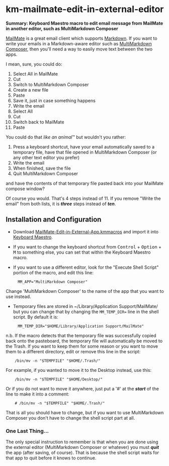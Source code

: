 km-mailmate-edit-in-external-editor
===================================

**Summary: Keyboard Maestro macro to edit email message from MailMate in another editor, such as MultiMarkdown Composer**

[MailMate] is a great email client which supports [Markdown]. If you want to write your emails in a Markdown-aware editor such as [MultiMarkdown Composer], then you'll need a way to easily move text between the two apps.

I mean, sure, you could do:

1.	Select All in MailMate
2.	Cut
3.	Switch to MultiMarkdown Composer
4.	Create a new file
5.	Paste 
6.	Save it, just in case something happens
7.	Write the email 
8.	Select All
9.	Cut 
10.	Switch back to MailMate 
11.	Paste

You could do that *like an animal*™ but wouldn't you rather:

1.	Press a keyboard shortcut, have your email automatically saved to a temporary file, have that file opened in MultiMarkdown Composer (or any other text editor you prefer)
2.	Write the email
3.	When finished, save the file 
4.	Quit MultiMarkdown Composer

and have the contents of that temporary file pasted back into your MailMate compose window?

Of course you would. That's 4 steps instead of 11. If you remove "Write the email" from both lists, it is ***three*** steps instead of ***ten***.


## Installation and Configuration ##

* Download [MailMate-Edit-in-External-App.kmmacros] and import it into [Keyboard Maestro].

* If you want to change the keyboard shortcut from <kbd>Control</kbd> + <kbd>Option</kbd> + <kbd>M</kbd>  to something else, you can set that within the Keyboard Maestro macro.

* If you want to use a different editor, look for the "Execute Shell Script" portion of the macro, and edit this line:

		MM_APP="MultiMarkdown Composer"

Change 'MultiMarkdown Composer' to the name of the app that you want to use instead.

* Temporary files are stored in ~/Library/Application Support/MailMate/ but you can change that by changing the `MM_TEMP_DIR=` line in the shell script. By default it is:

		MM_TEMP_DIR="$HOME/Library/Application Support/MailMate"

n.b. If the macro detects that the temporary file was successfully copied back onto the pasteboard, the temporary file will automatically be moved to the Trash. If you want to keep them for some reason or you want to move them to a different directory, edit or remove this line in the script:

		/bin/mv -n "$TEMPFILE" "$HOME/.Trash/"

For example, if you wanted to move it to the Desktop instead, use this:

		/bin/mv -n "$TEMPFILE" "$HOME/Desktop/"

Or if you do not want to move it anywhere, just put a '#' at the ***start*** of the line to make it into a comment:

		# /bin/mv -n "$TEMPFILE" "$HOME/.Trash/"

That is all you should have to change, but if you want to use MultiMarkdown Composer you don't have to change the shell script part at all.

### One Last Thing…

The only special instruction to remember is that when you are done using the external editor (MultiMarkdown Composer or whatever) you must ***quit*** the app (after saving, of course). That is because the shell script waits for that app to quit before it knows to continue.

[MultiMarkdown Composer]: http://multimarkdown.com/
[Markdown]: http://daringfireball.net/projects/markdown/.
[MailMate]: http://freron.com/
[Keyboard Maestro]: http://www.keyboardmaestro.com/main/
[MailMate-Edit-in-External-App.kmmacros]: https://github.com/tjluoma/km-mailmate-edit-in-external-editor